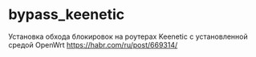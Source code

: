 # bypass_keenetic
Установка обхода блокировок на роутерах Keenetic с установленной средой OpenWrt
https://habr.com/ru/post/669314/
